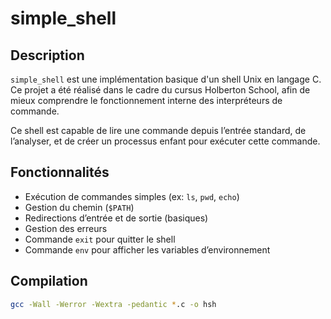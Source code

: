 # simple_shell

## Description
`simple_shell` est une implémentation basique d'un shell Unix en langage C. Ce projet a été réalisé dans le cadre du cursus Holberton School, afin de mieux comprendre le fonctionnement interne des interpréteurs de commande.

Ce shell est capable de lire une commande depuis l’entrée standard, de l’analyser, et de créer un processus enfant pour exécuter cette commande.

## Fonctionnalités
- Exécution de commandes simples (ex: `ls`, `pwd`, `echo`)
- Gestion du chemin (`$PATH`)
- Redirections d’entrée et de sortie (basiques)
- Gestion des erreurs
- Commande `exit` pour quitter le shell
- Commande `env` pour afficher les variables d’environnement

## Compilation
```bash
gcc -Wall -Werror -Wextra -pedantic *.c -o hsh

